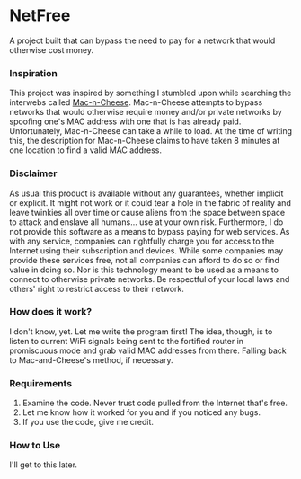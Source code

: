 # NetFree

A project built that can bypass the need to pay for a network that would otherwise cost money.

### Inspiration

This project was inspired by something I stumbled upon while searching the interwebs called [Mac-n-Cheese](https://github.com/MarcoPolo/Mac-n-Cheese).  Mac-n-Cheese attempts to bypass networks that would otherwise require money and/or private networks by spoofing one's MAC address with one that is has already paid.  Unfortunately, Mac-n-Cheese can take a while to load.  At the time of writing this, the description for Mac-n-Cheese claims to have taken 8 minutes at one location to find a valid MAC address.

### Disclaimer

As usual this product is available without any guarantees, whether implicit or explicit.  It might not work or it could tear a hole in the fabric of reality and leave twinkies all over time or cause aliens from the space between space to attack and enslave all humans... use at your own risk.  Furthermore, I do not provide this software as a means to bypass paying for web services.  As with any service, companies can rightfully charge you for access to the Internet using their subscription and devices.  While some companies may provide these services free, not all companies can afford to do so or find value in doing so.  Nor is this technology meant to be used as a means to connect to otherwise private networks.  Be respectful of your local laws and others' right to restrict access to their network.

### How does it work?

I don't know, yet.  Let me write the program first!  The idea, though, is to listen to current WiFi signals being sent to the fortified router in promiscuous mode and grab valid MAC addresses from there.  Falling back to Mac-and-Cheese's method, if necessary.

### Requirements

1. Examine the code.  Never trust code pulled from the Internet that's free.  
2. Let me know how it worked for you and if you noticed any bugs.  
3. If you use the code, give me credit.

### How to Use

I'll get to this later.